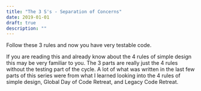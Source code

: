 ```yaml
---
title: "The 3 S's - Separation of Concerns"
date: 2019-01-01
draft: true
description: ""
---
```


Follow these 3 rules and now you have very testable code.

If you are reading this and already know about the 4 rules of simple design this may be very familiar to you. The 3 parts are really just the 4 rules without the testing part of the cycle. A lot of what was written in the last few parts of this series were from what I learned looking into the 4 rules of simple design, Global Day of Code Retreat, and Legacy Code Retreat. 